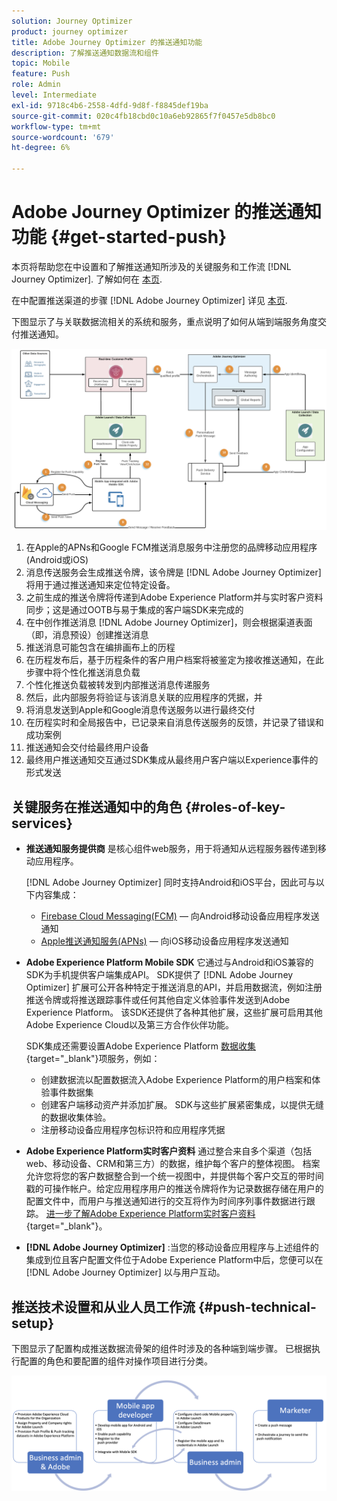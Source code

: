 ```yaml
---
solution: Journey Optimizer
product: journey optimizer
title: Adobe Journey Optimizer 的推送通知功能
description: 了解推送通知数据流和组件
topic: Mobile
feature: Push
role: Admin
level: Intermediate
exl-id: 9718c4b6-2558-4dfd-9d8f-f8845def19ba
source-git-commit: 020c4fb18cbd0c10a6eb92865f7f0457e5db8bc0
workflow-type: tm+mt
source-wordcount: '679'
ht-degree: 6%

---
```


# Adobe Journey Optimizer 的推送通知功能 {#get-started-push}

本页将帮助您在中设置和了解推送通知所涉及的关键服务和工作流 [!DNL Journey Optimizer]. 了解如何在 [本页](create-push.md).

在中配置推送渠道的步骤 [!DNL Adobe Journey Optimizer] 详见 [本页](push-configuration.md).

下图显示了与关联数据流相关的系统和服务，重点说明了如何从端到端服务角度交付推送通知。

![](assets/push-flow.png)

1. 在Apple的APNs和Google FCM推送消息服务中注册您的品牌移动应用程序(Android或iOS)
1. 消息传送服务会生成推送令牌，该令牌是 [!DNL Adobe Journey Optimizer] 将用于通过推送通知来定位特定设备。
1. 之前生成的推送令牌将传递到Adobe Experience Platform并与实时客户资料同步；这是通过OOTB与易于集成的客户端SDK来完成的
1. 在中创作推送消息 [!DNL Adobe Journey Optimizer]，则会根据渠道表面（即，消息预设）创建推送消息
1. 推送消息可能包含在编排画布上的历程
1. 在历程发布后，基于历程条件的客户用户档案将被鉴定为接收推送通知，在此步骤中将个性化推送消息负载
1. 个性化推送负载被转发到内部推送消息传递服务
1. 然后，此内部服务将验证与该消息关联的应用程序的凭据，并
1. 将消息发送到Apple和Google消息传送服务以进行最终交付
1. 在历程实时和全局报告中，已记录来自消息传送服务的反馈，并记录了错误和成功案例
1. 推送通知会交付给最终用户设备
1. 最终用户推送通知交互通过SDK集成从最终用户客户端以Experience事件的形式发送

## 关键服务在推送通知中的角色 {#roles-of-key-services}

* **推送通知服务提供商** 是核心组件web服务，用于将通知从远程服务器传递到移动应用程序。

   [!DNL Adobe Journey Optimizer]  同时支持Android和iOS平台，因此可与以下内容集成：
   * [Firebase Cloud Messaging(FCM)](https://firebase.google.com/docs/cloud-messaging)  — 向Android移动设备应用程序发送通知
   * [Apple推送通知服务(APNs)](https://developer.apple.com/library/archive/documentation/NetworkingInternet/Conceptual/RemoteNotificationsPG/APNSOverview.html)  — 向iOS移动设备应用程序发送通知

* **Adobe Experience Platform Mobile SDK** 它通过与Android和iOS兼容的SDK为手机提供客户端集成API。 SDK提供了 [!DNL Adobe Journey Optimizer] 扩展可公开各种特定于推送消息的API，并启用数据流，例如注册推送令牌或将推送跟踪事件或任何其他自定义体验事件发送到Adobe Experience Platform。 该SDK还提供了各种其他扩展，这些扩展可启用其他Adobe Experience Cloud以及第三方合作伙伴功能。

   SDK集成还需要设置Adobe Experience Platform [数据收集](https://experienceleague.adobe.com/docs/experience-platform/tags/home.html?lang=zh-Hans){target=&quot;_blank&quot;}项服务，例如：

   * 创建数据流以配置数据流入Adobe Experience Platform的用户档案和体验事件数据集
   * 创建客户端移动资产并添加扩展。 SDK与这些扩展紧密集成，以提供无缝的数据收集体验。
   * 注册移动设备应用程序包标识符和应用程序凭据

* **Adobe Experience Platform实时客户资料**  通过整合来自多个渠道（包括web、移动设备、CRM和第三方）的数据，维护每个客户的整体视图。 档案允许您将您的客户数据整合到一个统一视图中，并提供每个客户交互的带时间戳的可操作帐户。给定应用程序用户的推送令牌将作为记录数据存储在用户的配置文件中，而用户与推送通知进行的交互将作为时间序列事件数据进行跟踪。 [进一步了解Adobe Experience Platform实时客户资料](https://experienceleague.adobe.com/docs/experience-platform/profile/home.html?lang=zh-Hans){target=&quot;_blank&quot;}。

* **[!DNL Adobe Journey Optimizer]** :当您的移动设备应用程序与上述组件的集成到位且客户配置文件位于Adobe Experience Platform中后，您便可以在 [!DNL Adobe Journey Optimizer] 以与用户互动。

## 推送技术设置和从业人员工作流 {#push-technical-setup}

下图显示了配置构成推送数据流骨架的组件时涉及的各种端到端步骤。 已根据执行配置的角色和要配置的组件对操作项目进行分类。

![](assets/user-flow.png)
